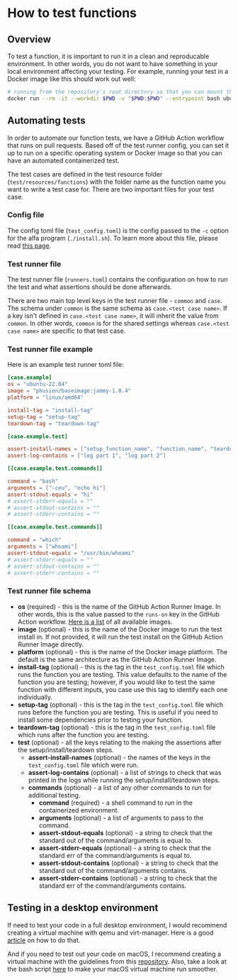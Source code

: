 # How to test functions

## Overview

To test a function, it is important to run it in a clean and reproducable environment. In other words, you do not want to have something in your local environment affecting your testing. For example, running your test in a Docker image like this should work out well:

```bash
# running from the repository's root directory so that you can mount the codebase
docker run --rm -it --workdir $PWD -v "$PWD:$PWD" --entrypoint bash ubuntu:22.04
```

## Automating tests

In order to automate our function tests, we have a GitHub Action workflow that runs on pull requests. Based off of the test runner config, you can set it up to run on a specific operating system or Docker image so that you can have an automated containerized test.

The test cases are defined in the test resource folder (`test/resources/functions`) with the folder name as the function name you want to write a test case for. There are two important files for your test case.

### Config file

The config toml file (`test_config.toml`) is the config passed to the `-c` option for the alfa program (`./install.sh`). To learn more about this file, please read [this page](../docs/config-schema.md).

### Test runner file

The test runner file (`runners.toml`) contains the configuration on how to run the test and what assertions should be done afterwards.

There are two main top level keys in the test runner file - `common` and `case`. The schema under `common` is the same schema as `case.<test case name>`. If a key isn't defined in `case.<test case name>`, it will inherit the value from `common`. In other words, `common` is for the shared settings whereas `case.<test case name>` are specific to that test case.

### Test runner file example

Here is an example test runner toml file:

```toml
[case.example]
os = "ubuntu-22.04"
image = "phusion/baseimage:jammy-1.0.4"
platform = "linux/amd64"

install-tag = "install-tag"
setup-tag = "setup-tag"
teardown-tag = "teardown-tag"

[case.example.test]

assert-install-names = ["setup_function_name", "function_name", "teardown_function_name"]
assert-log-contains = ["log part 1", "log part 2"]

[[case.example.test.commands]]

command = "bash"
arguments = ["-ceu", "echo hi"]
assert-stdout-equals = "hi"
# assert-stderr-equals = ""
# assert-stdout-contains = ""
# assert-stderr-contains = ""

[[case.example.test.commands]]

command = "which"
arguments = ["whoami"]
assert-stdout-equals = "/usr/bin/whoami"
# assert-stderr-equals = ""
# assert-stdout-contains = ""
# assert-stderr-contains = ""
```

### Test runner file schema

- **os** (required) - this is the name of the GitHub Action Runner Image. In other words, this is the value passed to the `runs-on` key in the GitHub Action workflow. [Here is a list](https://github.com/actions/runner-images) of all available images.
- **image** (optional) - this is the name of the Docker image to run the test install in. If not provided, it will run the test install on the GitHub Action Runner Image directly.
- **platform** (optional) - this is the name of the Docker image platform. The default is the same architecture as the GitHub Action Runner Image.
- **install-tag** (optional) - this is the tag in the `test_config.toml` file which runs the function you are testing. This value defaults to the name of the function you are testing; however, if you would like to test the same function with different inputs, you case use this tag to identify each one individually.
- **setup-tag** (optional) - this is the tag in the `test_config.toml` file which runs before the function you are testing. This is useful if you need to install some dependencies prior to testing your function.
- **teardown-tag** (optional) - this is the tag in the `test_config.toml` file which runs after the function you are testing.
- **test** (optional) - all the keys relating to the making the assertions after the setup/install/teardown steps.
  - **assert-install-names** (optional) - the names of the keys in the `test_config.toml` file which were run.
  - **assert-log-contains** (optional) - a list of strings to check that was printed in the logs while running the setup/install/teardown steps.
  - **commands** (optional) - a list of any other commands to run for additional testing.
    - **command** (required) - a shell command to run in the containerized environment.
    - **arguments** (optional) - a list of arguments to pass to the command.
    - **assert-stdout-equals** (optional) - a string to check that the standard out of the command/arguments is equal to.
    - **assert-stderr-equals** (optional) - a string to check that the standard err of the command/arguments is equal to.
    - **assert-stdout-contains** (optional) - a string to check that the standard out of the command/arguments contains.
    - **assert-stderr-contains** (optional) - a string to check that the standard err of the command/arguments contains.

## Testing in a desktop environment

If need to test your code in a full desktop environment, I would recommend creating a virtual machine with qemu and virt-manager. Here is a good [article](https://www.how2shout.com/linux/how-to-install-qemu-kvm-and-virt-manager-gui-on-ubuntu-20-04-lts) on how to do that.

And if you need to test out your code on macOS, I recommend creating a virtual machine with the guidelines from this [repository](https://github.com/sickcodes/Docker-OSX). Also, take a look at the bash script [here](tools/optimize.sh) to make your macOS virtual machine run smoother.
